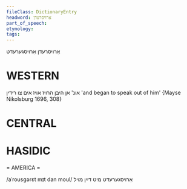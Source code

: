 ```yaml
---
fileClass: DictionaryEntry
headword: אַרויסרעדן
part_of_speech: 
etymology: 
tags: 
---
```

אַרויסרעדן
אַרויסגערעדט

WESTERN
========

אונ' אן היבן הרויז אויז אים צו רידין
'and began to speak out of him'
{Mayse Nikolsburg 1696, 308}

CENTRAL
========

HASIDIC
=======
= AMERICA = 

/aˈrousgərɛt mɪt dan moul/ אַרויסגערעדט מיט דײַן מויל